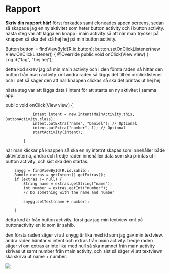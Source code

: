 
# Rapport

**Skriv din rapport här!**
först forkades samt cloneades appen screens,
sedan så skapade jag en ny aktivitet som heter button activity och i button activity.
nästa steg var att lägga en knapp i main activity så att när man trycker på knappen så ska det stå hej hej på min button activity.

Button button = findViewById(R.id.button);
button.setOnClickListener(new View.OnClickListener() {
@Override
public void onClick(View view) {
Log.d("tag", "hej hej");

detta kod skrev jag på min main activity och i den första raden så hittar den button från main activity xml
andra raden så läggs det till en onclicklistener och i det så säger den att när knappen clickas så ska det printas ut hej hej.

nästa steg var att lägga data i intent för att starta en ny aktivitet i samma app. 

public void onClick(View view) {

                Intent intent = new Intent(MainActivity.this, ButtonActivity.class);
                intent.putExtra("name", "Daniel"); // Optional
                intent.putExtra("number", 1); // Optional
                startActivity(intent);

            }
när man klickar på knappen så ska en ny intetnt skapas som innehåller både aktiviteterna,
andra och tredje raden innehåller data som ska printas ut i button activity.
och sist ska den startas.

        snygg = findViewById(R.id.sahib);
        Bundle extras = getIntent().getExtras();
        if (extras != null) {
            String name = extras.getString("name");
            int number = extras.getInt("number");
            // Do something with the name and number

            snygg.setText(name + number);

        }
detta kod är från button activity. först gav jag min textview xml på buttonactivity en id som är sahib.

den första raden säger vi att snygg är lika med id som jag gav min textview.
andra raden hämtar vi intent och extras från main activity.
tredje raden säger vi om extras är inte lika med null så ska namnet från main activity skrivas ut samt number från main activity.
och sist så säger vi att textviewn ska skriva ut name + number.








![](and.png)

